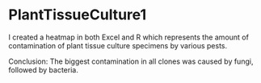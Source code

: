 # PlantTissueCulture1
I created a heatmap in both Excel and R which represents the amount of contamination of plant tissue culture specimens by various pests.

Conclusion:
The biggest contamination in all clones was caused by fungi, followed by bacteria.
